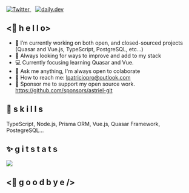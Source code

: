 
<p>
  <a href="https://twitter.com/astriel_x">
    <img src="https://img.shields.io/twitter/follow/astriel_x?label=Follow%20%40Astriel&style=social" alt="Twitter">
  </a>&ensp;
  <a href="https://app.daily.dev/astriel">
    <img src="https://img.shields.io/badge/dev.to-Follow-lightgrey?style=social&logo=daily.dev" alt="daily.dev">
  </a>
</p>

## <🌴 h e l l o>
- 🤖 I’m currently working on both open, and closed-sourced projects (Quasar and Vue.js, TypeScript, PostgreSQL, etc...)
- 🌱 Always looking for ways to improve and add to my stack
- 💻  Currently focusing learning Quasar and Vue.
- 🐸 Ask me anything, I'm always open to colaborate
- 📨 How to reach me: lpatriciopro@outlook.com
- 💖 Sponsor me to support my open source work. https://github.com/sponsors/astriel-git

## 💎 s k i l l s 
TypeScript, Node.js, Prisma ORM, Vue.js, Quasar Framework, PostegreSQL...

## ✨ g i t s t a t s
<img src="https://github-readme-stats.vercel.app/api/top-langs/?username=astriel-git&layout=compact" />


## <🌴 g o o d b y e />


<!---
astriel-git/astriel-git is a ✨ special ✨ repository because its `README.md` (this file) appears on your GitHub profile.
You can click the Preview link to take a look at your changes.
--->
